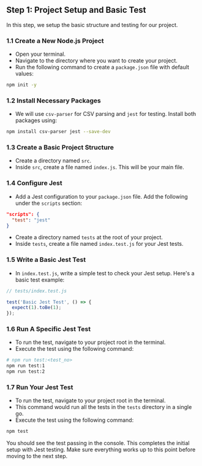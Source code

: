 ## Step 1: Project Setup and Basic Test

In this step, we setup the basic structure and testing for our project.

### 1.1 Create a New Node.js Project
- Open your terminal.
- Navigate to the directory where you want to create your project.
- Run the following command to create a `package.json` file with default values:
```bash
npm init -y
```

### 1.2 Install Necessary Packages
- We will use `csv-parser` for CSV parsing and `jest` for testing. Install both packages using:
```bash
npm install csv-parser jest --save-dev
```

### 1.3 Create a Basic Project Structure
- Create a directory named `src`.
- Inside `src`, create a file named `index.js`. This will be your main file.

### 1.4 Configure Jest
- Add a Jest configuration to your `package.json` file. Add the following under the `scripts` section:
```json
"scripts": {
  "test": "jest"
}
```

- Create a directory named `tests` at the root of your project.
- Inside `tests`, create a file named `index.test.js` for your Jest tests.

### 1.5 Write a Basic Jest Test
- In `index.test.js`, write a simple test to check your Jest setup. Here's a basic test example:

```javascript
// tests/index.test.js

test('Basic Jest Test', () => {
  expect(1).toBe(1);
});
```

### 1.6 Run A Specific Jest Test
- To run the test, navigate to your project root in the terminal.
- Execute the test using the following command:

```bash
# npm run test:<test_no>
npm run test:1
npm run test:2
```

### 1.7 Run Your Jest Test
- To run the test, navigate to your project root in the terminal.
- This command would run all the tests in the `tests` directory in a single go.
- Execute the test using the following command:

```bash
npm test
```

You should see the test passing in the console.
This completes the initial setup with Jest testing. Make sure everything works up to this point before moving to the next step.